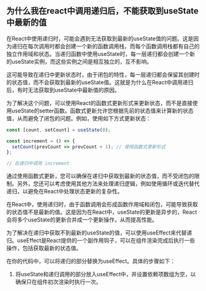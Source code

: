 ## 为什么我在react中调用递归后，不能获取到useState中最新的值

在React中使用递归时，可能会遇到无法获取到最新的useState值的问题。这是因为递归在每次调用时都会创建一个新的函数调用栈，而每个函数调用栈都有自己的独立作用域和状态。当递归函数中使用useState时，每一层递归都会创建一个新的useState实例，而这些实例之间是相互独立的，互不影响。

这可能导致在递归中更新状态时，由于闭包的特性，每一层递归都会保留其创建时的状态值，而不会获取到最新的useState值。这就是为什么在React中调用递归后，有时无法获取到useState中最新值的原因。

为了解决这个问题，可以使用React的函数式更新形式来更新状态，而不是直接使用useState的setter函数。函数式更新允许您根据先前的状态值来计算新的状态值，从而避免了闭包的问题。例如，使用如下方式更新状态：

```jsx
const [count, setCount] = useState(0);

const increment = () => {
  setCount(prevCount => prevCount + 1); // 使用函数式更新形式
};

// 在递归中调用 increment
```

通过使用函数式更新，您可以确保在递归中获取到最新的状态值，而不受闭包的限制。另外，您还可以考虑使用其他方法来处理递归逻辑，例如使用循环或迭代替代递归，以避免在React中处理状态更新的复杂性。



在React中，使用递归时，由于函数调用会形成函数作用域和闭包，可能导致获取的状态值不是最新的值。这是因为在React中，useState的更新是异步的，React会将多个useState的更新合并成一个更新操作，从而提高性能。

为了解决在递归中获取不到最新的useState的值，可以使用useEffect来代替递归。useEffect是React提供的一个副作用钩子，可以在组件渲染完成后执行一些操作，包括获取最新的状态值。

在你的代码中，可以将递归的部分替换为useEffect。具体的步骤如下：

1.  将useState和递归调用的部分放入useEffect中，并设置依赖项数组为空，以确保只在组件初次渲染时执行一次。



